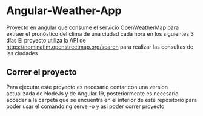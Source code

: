 # Angular-Weather-App
Proyecto en angular que consume el servicio OpenWeatherMap para extraer el pronóstico del clima de una ciudad cada hora en los siguientes 3 días
El proyecto utiliza la API de https://nominatim.openstreetmap.org/search para realizar las consultas de las ciudades

## Correr el proyecto

Para ejecutar este proyecto es necesario contar con una version actualizada de NodeJs y de Angular 19, posteriormente es necesario acceder
a la carpeta que se encuentra en el interior de este repositorio para poder usar el comando ng serve -o y asi poder correr proyecto
